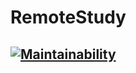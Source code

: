 # RemoteStudy
[![Maintainability](https://api.codeclimate.com/v1/badges/ba14bf38fb90762cc6cd/maintainability)](https://codeclimate.com/github/Maks1mS/RemoteStudy/maintainability)
---
